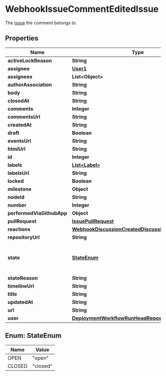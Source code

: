 

# WebhookIssueCommentEditedIssue

The [issue](https://docs.github.com/rest/reference/issues) the comment belongs to.

## Properties

| Name | Type | Description | Notes |
|------------ | ------------- | ------------- | -------------|
|**activeLockReason** | **String** |  |  |
|**assignee** | [**User1**](User1.md) |  |  |
|**assignees** | **List&lt;Object&gt;** |  |  |
|**authorAssociation** | **String** |  |  |
|**body** | **String** |  |  |
|**closedAt** | **String** |  |  |
|**comments** | **Integer** |  |  |
|**commentsUrl** | **String** |  |  |
|**createdAt** | **String** |  |  |
|**draft** | **Boolean** |  |  [optional] |
|**eventsUrl** | **String** |  |  |
|**htmlUrl** | **String** |  |  |
|**id** | **Integer** |  |  |
|**labels** | [**List&lt;Label&gt;**](Label.md) |  |  |
|**labelsUrl** | **String** |  |  |
|**locked** | **Boolean** |  |  |
|**milestone** | **Object** |  |  |
|**nodeId** | **String** |  |  |
|**number** | **Integer** |  |  |
|**performedViaGithubApp** | **Object** |  |  [optional] |
|**pullRequest** | [**IssuePullRequest**](IssuePullRequest.md) |  |  [optional] |
|**reactions** | [**WebhookDiscussionCreatedDiscussionAllOfReactions**](WebhookDiscussionCreatedDiscussionAllOfReactions.md) |  |  |
|**repositoryUrl** | **String** |  |  |
|**state** | [**StateEnum**](#StateEnum) | State of the issue; either &#39;open&#39; or &#39;closed&#39; |  |
|**stateReason** | **String** |  |  [optional] |
|**timelineUrl** | **String** |  |  [optional] |
|**title** | **String** |  |  |
|**updatedAt** | **String** |  |  |
|**url** | **String** |  |  |
|**user** | [**DeploymentWorkflowRunHeadRepositoryOwner**](DeploymentWorkflowRunHeadRepositoryOwner.md) |  |  |



## Enum: StateEnum

| Name | Value |
|---- | -----|
| OPEN | &quot;open&quot; |
| CLOSED | &quot;closed&quot; |



